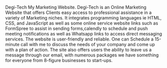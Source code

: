 Degi-Tech
My Marketing Website. Degi-Tech is an Online Marketing Website that offers Clients easy access to professional assistance in a variety of Marketing niches. It integrates programming languages ie HTML, CSS, and JavaScript as well as some online service website links such as FormSpree to assist in sending forms,calendly to schedule and push meeting notifications as well as Whatsapp links to access direct messaging services. The website is user-friendly and reliable. One can Schedule a 15-minute call with me to discuss the needs of your company and come up with a plan of action. The site also offers users the ability to leave us a message through our email, with numerous packages we have something for everyone from 8-figure businesses to start-ups.
